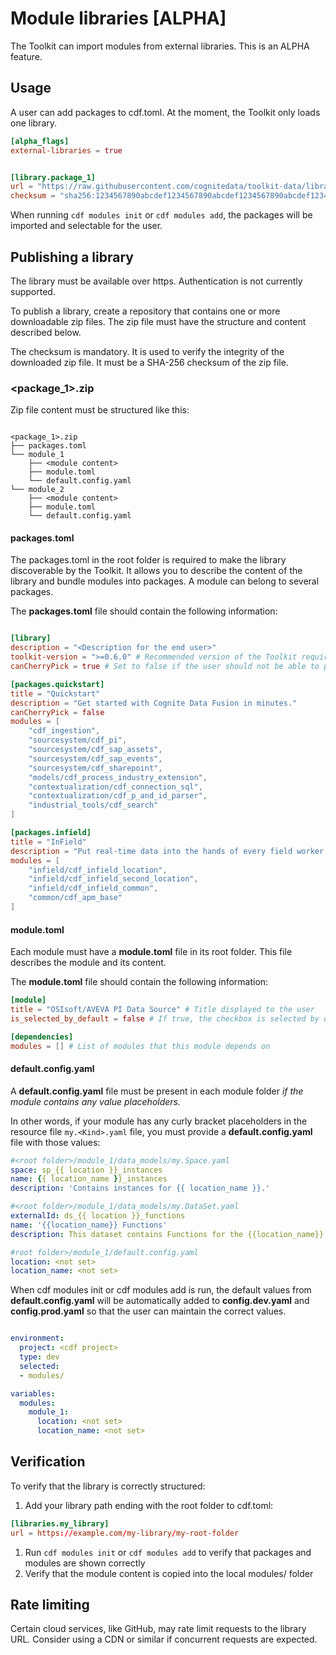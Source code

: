 # Module libraries [ALPHA]

The Toolkit can import modules from external libraries. This is an ALPHA feature.

## Usage

A user can add packages to cdf.toml. At the moment, the Toolkit only loads one library.

```toml
[alpha_flags]
external-libraries = true


[library.package_1]
url = "https://raw.githubusercontent.com/cognitedata/toolkit-data/librarian/builtins.zip"
checksum = "sha256:1234567890abcdef1234567890abcdef1234567890abcdef1234567890abcdef"

```

When running `cdf modules init` or `cdf modules add`, the packages will be imported and selectable for the user.

## Publishing a library

The library must be available over https. Authentication is not currently supported.

To publish a library, create a repository that contains one or more downloadable zip files.
The zip file must have the structure and content described below.

The checksum is mandatory. It is used to verify the integrity of the downloaded zip file.
It must be a SHA-256 checksum of the zip file.

### <package_1>.zip

Zip file content must be structured like this:

```shell

<package_1>.zip
├── packages.toml
└── module_1
    ├── <module content>
    ├── module.toml
    └── default.config.yaml
└── module_2
    ├── <module content>
    ├── module.toml
    └── default.config.yaml
```

#### packages.toml

The packages.toml in the root folder is required to make the library discoverable by the Toolkit. It allows you to describe
the content of the library and bundle modules into packages. A module can belong to several packages.

The **packages.toml** file should contain the following information:

```toml

[library]
description = "<Description for the end user>"
toolkit-version = ">=0.6.0" # Recommended version of the Toolkit required to use this library
canCherryPick = true # Set to false if the user should not be able to pick individual modules in this package

[packages.quickstart]
title = "Quickstart"
description = "Get started with Cognite Data Fusion in minutes."
canCherryPick = false
modules = [
    "cdf_ingestion",
    "sourcesystem/cdf_pi",
    "sourcesystem/cdf_sap_assets",
    "sourcesystem/cdf_sap_events",
    "sourcesystem/cdf_sharepoint",
    "models/cdf_process_industry_extension",
    "contextualization/cdf_connection_sql",
    "contextualization/cdf_p_and_id_parser",
    "industrial_tools/cdf_search"
]

[packages.infield]
title = "InField"
description = "Put real-time data into the hands of every field worker."
modules = [
    "infield/cdf_infield_location",
    "infield/cdf_infield_second_location",
    "infield/cdf_infield_common",
    "common/cdf_apm_base"
]
```

#### module.toml

Each module must have a **module.toml** file in its root folder. This file describes the module and its content.

The **module.toml** file should contain the following information:

```toml
[module]
title = "OSIsoft/AVEVA PI Data Source" # Title displayed to the user
is_selected_by_default = false # If true, the checkbox is selected by default

[dependencies]
modules = [] # List of modules that this module depends on
```

#### default.config.yaml

A **default.config.yaml** file must be present in each module folder *if the module contains any value placeholders.*

In other words, if your module has any curly bracket placeholders in the resource file `my.<Kind>.yaml` file,
you must provide a **default.config.yaml** file with those values:

```yaml
#<root folder>/module_1/data_models/my.Space.yaml
space: sp_{{ location }}_instances
name: {{ location_name }}_instances
description: 'Contains instances for {{ location_name }}.'

#<root folder>/module_1/data_models/my.DataSet.yaml
externalId: ds_{{ location }}_functions
name: '{{location_name}} Functions'
description: This dataset contains Functions for the {{location_name}}.

#root folder>/module_1/default.config.yaml
location: <not set>
location_name: <not set>
```

When cdf modules init or cdf modules add is run, the default values from **default.config.yaml** will be automatically
added to **config.dev.yaml** and **config.prod.yaml** so that the user can maintain the correct values.

```yaml

environment:
  project: <cdf project>
  type: dev
  selected:
  - modules/

variables:
  modules:
    module_1:
      location: <not set>
      location_name: <not set>
```

## Verification

To verify that the library is correctly structured:

1. Add your library path ending with the root folder to cdf.toml:

```toml
[libraries.my_library]
url = https://example.com/my-library/my-root-folder
```

1. Run `cdf modules init` or `cdf modules add` to verify that packages and modules are shown correctly
1. Verify that the module content is copied into the local modules/ folder

## Rate limiting

Certain cloud services, like GitHub, may rate limit requests to the library URL. Consider using a CDN or
similar if concurrent requests are expected.
